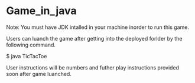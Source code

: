 # Game_in_java

Note: You must have JDK intalled in your machine inorder to run this game.

Users can luanch the game after getting into the deployed forlder by the following command.

$ java TicTacToe

User instructions will be numbers and futher play instructions provided soon after game luanched.
